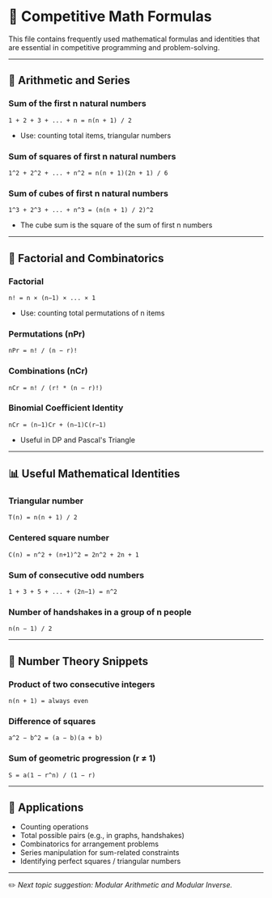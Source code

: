 # 📐 Competitive Math Formulas

This file contains frequently used mathematical formulas and identities that are essential in competitive programming and problem-solving.

---

## 🔢 Arithmetic and Series

### Sum of the first n natural numbers
```text
1 + 2 + 3 + ... + n = n(n + 1) / 2
```
- Use: counting total items, triangular numbers

### Sum of squares of first n natural numbers
```text
1^2 + 2^2 + ... + n^2 = n(n + 1)(2n + 1) / 6
```

### Sum of cubes of first n natural numbers
```text
1^3 + 2^3 + ... + n^3 = (n(n + 1) / 2)^2
```
- The cube sum is the square of the sum of first n numbers

---

## 🧮 Factorial and Combinatorics

### Factorial
```text
n! = n × (n−1) × ... × 1
```
- Use: counting total permutations of n items

### Permutations (nPr)
```text
nPr = n! / (n − r)!
```

### Combinations (nCr)
```text
nCr = n! / (r! * (n − r)!)
```

### Binomial Coefficient Identity
```text
nCr = (n−1)Cr + (n−1)C(r−1)
```
- Useful in DP and Pascal's Triangle

---

## 📊 Useful Mathematical Identities

### Triangular number
```text
T(n) = n(n + 1) / 2
```

### Centered square number
```text
C(n) = n^2 + (n+1)^2 = 2n^2 + 2n + 1
```

### Sum of consecutive odd numbers
```text
1 + 3 + 5 + ... + (2n−1) = n^2
```

### Number of handshakes in a group of n people
```text
n(n − 1) / 2
```

---

## 🧠 Number Theory Snippets

### Product of two consecutive integers
```text
n(n + 1) = always even
```

### Difference of squares
```text
a^2 − b^2 = (a − b)(a + b)
```

### Sum of geometric progression (r ≠ 1)
```text
S = a(1 − r^n) / (1 − r)
```

---

## 📌 Applications

- Counting operations
- Total possible pairs (e.g., in graphs, handshakes)
- Combinatorics for arrangement problems
- Series manipulation for sum-related constraints
- Identifying perfect squares / triangular numbers

---

✏️ *Next topic suggestion: Modular Arithmetic and Modular Inverse.*
